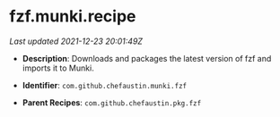 # fzf.munki.recipe

_Last updated 2021-12-23 20:01:49Z_

- **Description**: Downloads and packages the latest version of fzf and imports it to Munki.

- **Identifier**: `com.github.chefaustin.munki.fzf`

- **Parent Recipes**: `com.github.chefaustin.pkg.fzf`
